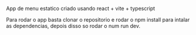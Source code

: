 App de menu estatico criado usando react + vite + typescript

Para rodar o app basta clonar o repositorio e rodar o npm install para intalar as dependencias, depois disso so rodar o num run dev.
